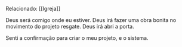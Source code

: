 Relacionado: [[Igreja]]

Deus será comigo onde eu estiver.
Deus irá fazer uma obra bonita no movimento do projeto resgate.
Deus irá abri a porta.

Senti a confirmação para criar o meu projeto, e o sistema.